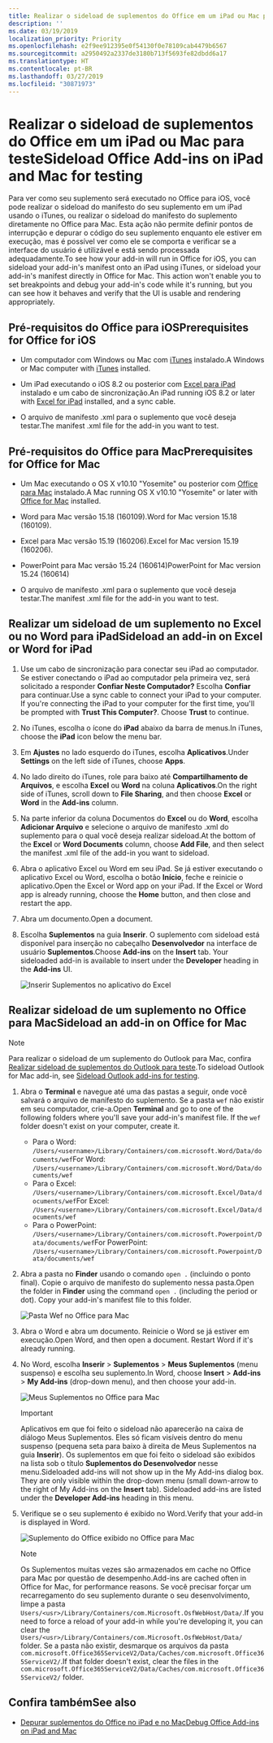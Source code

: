 ```yaml
---
title: Realizar o sideload de suplementos do Office em um iPad ou Mac para teste
description: ''
ms.date: 03/19/2019
localization_priority: Priority
ms.openlocfilehash: e2f9ee912395e0f54130f0e78109cab4479b6567
ms.sourcegitcommit: a2950492a2337de3180b713f5693fe82dbdd6a17
ms.translationtype: HT
ms.contentlocale: pt-BR
ms.lasthandoff: 03/27/2019
ms.locfileid: "30871973"
---
```

# <a name="sideload-office-add-ins-on-ipad-and-mac-for-testing"></a><span data-ttu-id="ad67f-102">Realizar o sideload de suplementos do Office em um iPad ou Mac para teste</span><span class="sxs-lookup"><span data-stu-id="ad67f-102">Sideload Office Add-ins on iPad and Mac for testing</span></span>

<span data-ttu-id="ad67f-p101">Para ver como seu suplemento será executado no Office para iOS, você pode realizar o sideload do manifesto do seu suplemento em um iPad usando o iTunes, ou realizar o sideload do manifesto do suplemento diretamente no Office para Mac. Esta ação não permite definir pontos de interrupção e depurar o código do seu suplemento enquanto ele estiver em execução, mas é possível ver como ele se comporta e verificar se a interface do usuário é utilizável e está sendo processada adequadamente.</span><span class="sxs-lookup"><span data-stu-id="ad67f-p101">To see how your add-in will run in Office for iOS, you can sideload your add-in's manifest onto an iPad using iTunes, or sideload your add-in's manifest directly in Office for Mac. This action won't enable you to set breakpoints and debug your add-in's code while it's running, but you can see how it behaves and verify that the UI is usable and rendering appropriately.</span></span> 

## <a name="prerequisites-for-office-for-ios"></a><span data-ttu-id="ad67f-105">Pré-requisitos do Office para iOS</span><span class="sxs-lookup"><span data-stu-id="ad67f-105">Prerequisites for Office for iOS</span></span>

- <span data-ttu-id="ad67f-106">Um computador com Windows ou Mac com [iTunes](https://www.apple.com/itunes/download/) instalado.</span><span class="sxs-lookup"><span data-stu-id="ad67f-106">A Windows or Mac computer with [iTunes](https://www.apple.com/itunes/download/) installed.</span></span>
    
- <span data-ttu-id="ad67f-107">Um iPad executando o iOS 8.2 ou posterior com [Excel para iPad](https://itunes.apple.com/us/app/microsoft-excel/id586683407?mt=8) instalado e um cabo de sincronização.</span><span class="sxs-lookup"><span data-stu-id="ad67f-107">An iPad running iOS 8.2 or later with [Excel for iPad](https://itunes.apple.com/us/app/microsoft-excel/id586683407?mt=8) installed, and a sync cable.</span></span>
    
- <span data-ttu-id="ad67f-108">O arquivo de manifesto .xml para o suplemento que você deseja testar.</span><span class="sxs-lookup"><span data-stu-id="ad67f-108">The manifest .xml file for the add-in you want to test.</span></span>
    

## <a name="prerequisites-for-office-for-mac"></a><span data-ttu-id="ad67f-109">Pré-requisitos do Office para Mac</span><span class="sxs-lookup"><span data-stu-id="ad67f-109">Prerequisites for Office for Mac</span></span>

- <span data-ttu-id="ad67f-110">Um Mac executando o OS X v10.10 "Yosemite" ou posterior com [Office para Mac](https://products.office.com/buy/compare-microsoft-office-products?tab=omac) instalado.</span><span class="sxs-lookup"><span data-stu-id="ad67f-110">A Mac running OS X v10.10 "Yosemite" or later with [Office for Mac](https://products.office.com/buy/compare-microsoft-office-products?tab=omac) installed.</span></span>
    
- <span data-ttu-id="ad67f-111">Word para Mac versão 15.18 (160109).</span><span class="sxs-lookup"><span data-stu-id="ad67f-111">Word for Mac version 15.18 (160109).</span></span>
   
- <span data-ttu-id="ad67f-112">Excel para Mac versão 15.19 (160206).</span><span class="sxs-lookup"><span data-stu-id="ad67f-112">Excel for Mac version 15.19 (160206).</span></span>

- <span data-ttu-id="ad67f-113">PowerPoint para Mac versão 15.24 (160614)</span><span class="sxs-lookup"><span data-stu-id="ad67f-113">PowerPoint for Mac version 15.24 (160614)</span></span>
    
- <span data-ttu-id="ad67f-114">O arquivo de manifesto .xml para o suplemento que você deseja testar.</span><span class="sxs-lookup"><span data-stu-id="ad67f-114">The manifest .xml file for the add-in you want to test.</span></span>
    

## <a name="sideload-an-add-in-on-excel-or-word-for-ipad"></a><span data-ttu-id="ad67f-115">Realizar um sideload de um suplemento no Excel ou no Word para iPad</span><span class="sxs-lookup"><span data-stu-id="ad67f-115">Sideload an add-in on Excel or Word for iPad</span></span>

1. <span data-ttu-id="ad67f-p102">Use um cabo de sincronização para conectar seu iPad ao computador. Se estiver conectando o iPad ao computador pela primeira vez, será solicitado a responder **Confiar Neste Computador?** Escolha **Confiar** para continuar.</span><span class="sxs-lookup"><span data-stu-id="ad67f-p102">Use a sync cable to connect your iPad to your computer. If you're connecting the iPad to your computer for the first time, you'll be prompted with  **Trust This Computer?**. Choose **Trust** to continue.</span></span>

2. <span data-ttu-id="ad67f-119">No iTunes, escolha o ícone do **iPad** abaixo da barra de menus.</span><span class="sxs-lookup"><span data-stu-id="ad67f-119">In iTunes, choose the  **iPad** icon below the menu bar.</span></span>

3. <span data-ttu-id="ad67f-120">Em **Ajustes** no lado esquerdo do iTunes, escolha **Aplicativos**.</span><span class="sxs-lookup"><span data-stu-id="ad67f-120">Under  **Settings** on the left side of iTunes, choose **Apps**.</span></span>

4. <span data-ttu-id="ad67f-121">No lado direito do iTunes, role para baixo até **Compartilhamento de Arquivos**, e escolha **Excel** ou **Word** na coluna **Aplicativos**.</span><span class="sxs-lookup"><span data-stu-id="ad67f-121">On the right side of iTunes, scroll down to  **File Sharing**, and then choose  **Excel** or **Word** in the **Add-ins** column.</span></span>

5. <span data-ttu-id="ad67f-122">Na parte inferior da coluna Documentos do **Excel** ou do **Word**, escolha **Adicionar Arquivo** e selecione o arquivo de manifesto .xml do suplemento para o qual você deseja realizar sideload.</span><span class="sxs-lookup"><span data-stu-id="ad67f-122">At the bottom of the  **Excel** or **Word Documents** column, choose **Add File**, and then select the manifest .xml file of the add-in you want to sideload.</span></span> 
    
6. <span data-ttu-id="ad67f-p103">Abra o aplicativo Excel ou Word em seu iPad. Se já estiver executando o aplicativo Excel ou Word, escolha o botão **Início**, feche e reinicie o aplicativo.</span><span class="sxs-lookup"><span data-stu-id="ad67f-p103">Open the Excel or Word app on your iPad. If the Excel or Word app is already running, choose the  **Home** button, and then close and restart the app.</span></span>
    
7. <span data-ttu-id="ad67f-125">Abra um documento.</span><span class="sxs-lookup"><span data-stu-id="ad67f-125">Open a document.</span></span>
    
8. <span data-ttu-id="ad67f-126">Escolha **Suplementos** na guia **Inserir**. O suplemento com sideload está disponível para inserção no cabeçalho **Desenvolvedor** na interface de usuário **Suplementos**.</span><span class="sxs-lookup"><span data-stu-id="ad67f-126">Choose  **Add-ins** on the **Insert** tab. Your sideloaded add-in is available to insert under the **Developer** heading in the **Add-ins** UI.</span></span>
    
    ![Inserir Suplementos no aplicativo do Excel](../images/excel-insert-add-in.png)


## <a name="sideload-an-add-in-on-office-for-mac"></a><span data-ttu-id="ad67f-128">Realizar sideload de um suplemento no Office para Mac</span><span class="sxs-lookup"><span data-stu-id="ad67f-128">Sideload an add-in on Office for Mac</span></span>

> [!NOTE]
> <span data-ttu-id="ad67f-129">Para realizar o sideload de um suplemento do Outlook para Mac, confira [Realizar sideload de suplementos do Outlook para teste](/outlook/add-ins/sideload-outlook-add-ins-for-testing).</span><span class="sxs-lookup"><span data-stu-id="ad67f-129">To sideload Outlook for Mac add-in, see [Sideload Outlook add-ins for testing](/outlook/add-ins/sideload-outlook-add-ins-for-testing).</span></span>

1. <span data-ttu-id="ad67f-p104">Abra o **Terminal** e navegue até uma das pastas a seguir, onde você salvará o arquivo de manifesto do suplemento. Se a pasta `wef` não existir em seu computador, crie-a.</span><span class="sxs-lookup"><span data-stu-id="ad67f-p104">Open  **Terminal** and go to one of the following folders where you'll save your add-in's manifest file. If the `wef` folder doesn't exist on your computer, create it.</span></span>
    
    - <span data-ttu-id="ad67f-132">Para o Word:  `/Users/<username>/Library/Containers/com.microsoft.Word/Data/documents/wef`</span><span class="sxs-lookup"><span data-stu-id="ad67f-132">For Word:  `/Users/<username>/Library/Containers/com.microsoft.Word/Data/documents/wef`</span></span>    
    - <span data-ttu-id="ad67f-133">Para o Excel:  `/Users/<username>/Library/Containers/com.microsoft.Excel/Data/documents/wef`</span><span class="sxs-lookup"><span data-stu-id="ad67f-133">For Excel:  `/Users/<username>/Library/Containers/com.microsoft.Excel/Data/documents/wef`</span></span>
    - <span data-ttu-id="ad67f-134">Para o PowerPoint: `/Users/<username>/Library/Containers/com.microsoft.Powerpoint/Data/documents/wef`</span><span class="sxs-lookup"><span data-stu-id="ad67f-134">For PowerPoint: `/Users/<username>/Library/Containers/com.microsoft.Powerpoint/Data/documents/wef`</span></span>
    
2. <span data-ttu-id="ad67f-p105">Abra a pasta no **Finder** usando o comando `open .` (incluindo o ponto final). Copie o arquivo de manifesto do suplemento nessa pasta.</span><span class="sxs-lookup"><span data-stu-id="ad67f-p105">Open the folder in  **Finder** using the command `open .` (including the period or dot). Copy your add-in's manifest file to this folder.</span></span>
    
    ![Pasta Wef no Office para Mac](../images/all-my-files.png)

3. <span data-ttu-id="ad67f-p106">Abra o Word e abra um documento. Reinicie o Word se já estiver em execução.</span><span class="sxs-lookup"><span data-stu-id="ad67f-p106">Open Word, and then open a document. Restart Word if it's already running.</span></span>
    
4. <span data-ttu-id="ad67f-140">No Word, escolha **Inserir** > **Suplementos** > **Meus Suplementos** (menu suspenso) e escolha seu suplemento.</span><span class="sxs-lookup"><span data-stu-id="ad67f-140">In Word, choose  **Insert** > **Add-ins** > **My Add-ins** (drop-down menu), and then choose your add-in.</span></span>
    
    ![Meus Suplementos no Office para Mac](../images/my-add-ins-wikipedia.png)

    > [!IMPORTANT]
    > <span data-ttu-id="ad67f-p107">Aplicativos em que foi feito o sideload não aparecerão na caixa de diálogo Meus Suplementos. Eles só ficam visíveis dentro do menu suspenso (pequena seta para baixo à direita de Meus Suplementos na guia **Inserir**). Os suplementos em que foi feito o sideload são exibidos na lista sob o título **Suplementos do Desenvolvedor** nesse menu.</span><span class="sxs-lookup"><span data-stu-id="ad67f-p107">Sideloaded add-ins will not show up in the My Add-ins dialog box. They are only visible within the drop-down menu (small down-arrow to the right of My Add-ins on the **Insert** tab). Sideloaded add-ins are listed under the **Developer Add-ins** heading in this menu.</span></span> 
    
5. <span data-ttu-id="ad67f-145">Verifique se o seu suplemento é exibido no Word.</span><span class="sxs-lookup"><span data-stu-id="ad67f-145">Verify that your add-in is displayed in Word.</span></span>
    
    ![Suplemento do Office exibido no Office para Mac](../images/lorem-ipsum-wikipedia.png)
    
    > [!NOTE]
    > <span data-ttu-id="ad67f-147">Os Suplementos muitas vezes são armazenados em cache no Office para Mac por questão de desempenho.</span><span class="sxs-lookup"><span data-stu-id="ad67f-147">Add-ins are cached often in Office for Mac, for performance reasons.</span></span> <span data-ttu-id="ad67f-148">Se você precisar forçar um recarregamento do seu suplemento durante o seu desenvolvimento, limpe a pasta `Users/<usr>/Library/Containers/com.Microsoft.OsfWebHost/Data/`.</span><span class="sxs-lookup"><span data-stu-id="ad67f-148">If you need to force a reload of your add-in while you're developing it, you can clear the `Users/<usr>/Library/Containers/com.Microsoft.OsfWebHost/Data/` folder.</span></span> <span data-ttu-id="ad67f-149">Se a pasta não existir, desmarque os arquivos da pasta `com.microsoft.Office365ServiceV2/Data/Caches/com.microsoft.Office365ServiceV2/`.</span><span class="sxs-lookup"><span data-stu-id="ad67f-149">If that folder doesn't exist, clear the files in the `com.microsoft.Office365ServiceV2/Data/Caches/com.microsoft.Office365ServiceV2/` folder.</span></span>

## <a name="see-also"></a><span data-ttu-id="ad67f-150">Confira também</span><span class="sxs-lookup"><span data-stu-id="ad67f-150">See also</span></span>

- [<span data-ttu-id="ad67f-151">Depurar suplementos do Office no iPad e no Mac</span><span class="sxs-lookup"><span data-stu-id="ad67f-151">Debug Office Add-ins on iPad and Mac</span></span>](debug-office-add-ins-on-ipad-and-mac.md)
